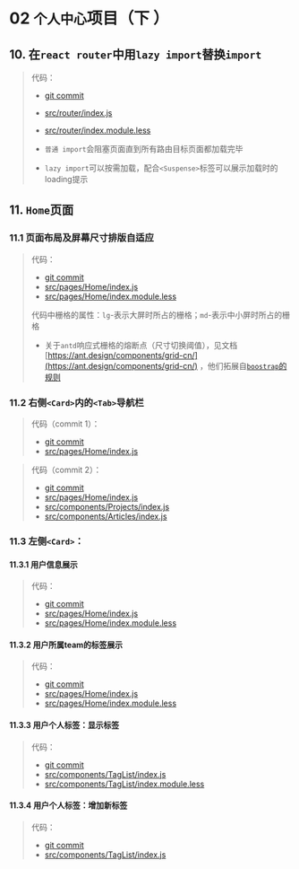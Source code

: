 # 02 `个人中心`项目（下 ）

## 10. 在`react router`中用`lazy import`替换`import`

> 代码：
>  * [git commit](https://github.com/fangkun119/java_proj_ref/commit/a4866ceaf8db0a3b30748181eb2b18dbc7da39e4)
>  * [src/router/index.js](https://github.com/fangkun119/java_proj_ref/blob/a4866ceaf8db0a3b30748181eb2b18dbc7da39e4/200_react/02B_proj_personal_center_stage2/personal-app/src/router/index.js)
>  * [src/router/index.module.less](https://github.com/fangkun119/java_proj_ref/blob/a4866ceaf8db0a3b30748181eb2b18dbc7da39e4/200_react/02B_proj_personal_center_stage2/personal-app/src/router/index.module.less)
> 
> * `普通 import`会阻塞页面直到所有路由目标页面都加载完毕
> * `lazy import`可以按需加载，配合`<Suspense>`标签可以展示加载时的loading提示

## 11. `Home`页面

### 11.1 页面布局及屏幕尺寸排版自适应

> 代码：
> 
> * [git commit](https://github.com/fangkun119/java_proj_ref/commit/b5e1191e18bc3d995e6b2cb2069454112659334f)
> * [src/pages/Home/index.js](https://github.com/fangkun119/java_proj_ref/blob/b5e1191e18bc3d995e6b2cb2069454112659334f/200_react/02B_proj_personal_center_stage2/personal-app/src/pages/Home/index.js)
> * [src/pages/Home/index.module.less](https://github.com/fangkun119/java_proj_ref/blob/b5e1191e18bc3d995e6b2cb2069454112659334f/200_react/02B_proj_personal_center_stage2/personal-app/src/pages/Home/index.module.less) 
> 
> 代码中栅格的属性：`lg`-表示大屏时所占的栅格；`md`-表示中小屏时所占的栅格</br>
> * 关于`antd`响应式栅格的熔断点（尺寸切换阈值），见文档[https://ant.design/components/grid-cn/](https://ant.design/components/grid-cn/) ，他们拓展自[`boostrap`的规则](https://getbootstrap.com/docs/4.0/layout/overview/#responsive-breakpoints)


### 11.2 右侧`<Card>`内的`<Tab>`导航栏

> 代码（commit 1）：
> 
> * [git commit](https://github.com/fangkun119/java_proj_ref/commit/10345ee1e50b22e8c8dd2547635f6ac72cb127d7) 
> * [src/pages/Home/index.js](https://github.com/fangkun119/java_proj_ref/blob/10345ee1e50b22e8c8dd2547635f6ac72cb127d7/200_react/02B_proj_personal_center_stage2/personal-app/src/pages/Home/index.js)

> 代码（commit 2）：
> 
> * [git commit](https://github.com/fangkun119/java_proj_ref/commit/a779bb0833d67a8685cd4c62a5684c0982a4bc50) 
> * [src/pages/Home/index.js](https://github.com/fangkun119/java_proj_ref/blob/a779bb0833d67a8685cd4c62a5684c0982a4bc50/200_react/02B_proj_personal_center_stage2/personal-app/src/pages/Home/index.js)
> * [src/components/Projects/index.js](https://github.com/fangkun119/java_proj_ref/blob/a779bb0833d67a8685cd4c62a5684c0982a4bc50/200_react/02B_proj_personal_center_stage2/personal-app/src/components/Projects/index.js)
> * [src/components/Articles/index.js](https://github.com/fangkun119/java_proj_ref/blob/a779bb0833d67a8685cd4c62a5684c0982a4bc50/200_react/02B_proj_personal_center_stage2/personal-app/src/components/Articles/index.js)

### 11.3 左侧`<Card>`：

#### 11.3.1 用户信息展示

> 代码：
> 
> * [git commit](https://github.com/fangkun119/java_proj_ref/commit/8b70dcbd32e5828b42bb9cb89bb8e0b15c23e073) 
> * [src/pages/Home/index.js](https://github.com/fangkun119/java_proj_ref/blob/8b70dcbd32e5828b42bb9cb89bb8e0b15c23e073/200_react/02B_proj_personal_center_stage2/personal-app/src/pages/Home/index.js) 
> * [src/pages/Home/index.module.less](https://github.com/fangkun119/java_proj_ref/blob/8b70dcbd32e5828b42bb9cb89bb8e0b15c23e073/200_react/02B_proj_personal_center_stage2/personal-app/src/pages/Home/index.module.less) 

#### 11.3.2 用户所属team的标签展示

> 代码：
> 
> * [git commit](https://github.com/fangkun119/java_proj_ref/commit/f632ffb3bdbc621d28c391ef9016a3c57a180561) 
> * [src/pages/Home/index.js](https://github.com/fangkun119/java_proj_ref/blob/f632ffb3bdbc621d28c391ef9016a3c57a180561/200_react/02B_proj_personal_center_stage2/personal-app/src/pages/Home/index.js) 
> * [src/pages/Home/index.module.less](https://github.com/fangkun119/java_proj_ref/blob/f632ffb3bdbc621d28c391ef9016a3c57a180561/200_react/02B_proj_personal_center_stage2/personal-app/src/pages/Home/index.module.less)

#### 11.3.3 用户个人标签：显示标签

> 代码：
> 
> * [git commit](https://github.com/fangkun119/java_proj_ref/commit/f3f329a80e69d871e7dfe78e5368d856bdc9dd64)
> * [src/components/TagList/index.js](https://github.com/fangkun119/java_proj_ref/blob/f3f329a80e69d871e7dfe78e5368d856bdc9dd64/200_react/02B_proj_personal_center_stage2/personal-app/src/components/TagList/index.js)
> * [src/components/TagList/index.module.less](https://github.com/fangkun119/java_proj_ref/blob/f3f329a80e69d871e7dfe78e5368d856bdc9dd64/200_react/02B_proj_personal_center_stage2/personal-app/src/components/TagList/index.module.less)

#### 11.3.4 用户个人标签：增加新标签

> 代码：
> 
> * [git commit](https://github.com/fangkun119/java_proj_ref/commit/142a7363cf6a4a0350aef1e3624beccfcd2e5a0d#diff-d662d58efdfce16c06bda8ac500bf86f2384fd6a7b33a7c97dfb69b1453720fa) 
> * [src/components/TagList/index.js](https://github.com/fangkun119/java_proj_ref/blob/142a7363cf6a4a0350aef1e3624beccfcd2e5a0d/200_react/02B_proj_personal_center_stage2/personal-app/src/components/TagList/index.js)



